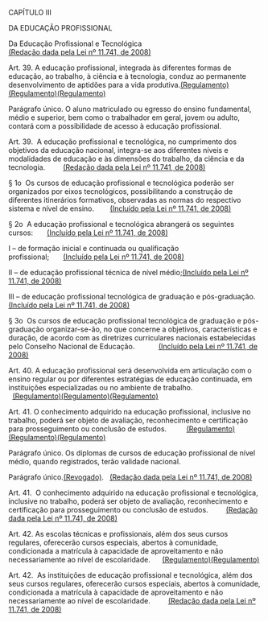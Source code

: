 CAPÍTULO III

DA EDUCAÇÃO PROFISSIONAL

Da Educação Profissional e Tecnológica  
[\(Redação dada pela Lei nº 11.741, de 2008\)](https://www.planalto.gov.br/ccivil_03/_Ato2007-2010/2008/Lei/L11741.htm#art3)

Art. 39. A educação profissional, integrada às diferentes formas de educação, ao trabalho, à ciência e à tecnologia, conduz ao permanente desenvolvimento de aptidões para a vida produtiva.[\(Regulamento\)](https://www.planalto.gov.br/ccivil_03/decreto/D2208.htm)[\(Regulamento\)](https://www.planalto.gov.br/ccivil_03/_Ato2004-2006/2004/Decreto/D5154.htm)[\(Regulamento\)](https://www.planalto.gov.br/ccivil_03/_Ato2004-2006/2004/Decreto/D5154.htm)

Parágrafo único. O aluno matriculado ou egresso do ensino fundamental, médio e superior, bem como o trabalhador em geral, jovem ou adulto, contará com a possibilidade de acesso à educação profissional.

Art. 39.  A educação profissional e tecnológica, no cumprimento dos objetivos da educação nacional, integra-se aos diferentes níveis e modalidades de educação e às dimensões do trabalho, da ciência e da tecnologia.         [\(Redação dada pela Lei nº 11.741, de 2008\)](https://www.planalto.gov.br/ccivil_03/_Ato2007-2010/2008/Lei/L11741.htm#art1)

§ 1o  Os cursos de educação profissional e tecnológica poderão ser organizados por eixos tecnológicos, possibilitando a construção de diferentes itinerários formativos, observadas as normas do respectivo sistema e nível de ensino.        [\(Incluído pela Lei nº 11.741, de 2008\)](https://www.planalto.gov.br/ccivil_03/_Ato2007-2010/2008/Lei/L11741.htm#art1)

§ 2o  A educação profissional e tecnológica abrangerá os seguintes cursos:       [\(Incluído pela Lei nº 11.741, de 2008\)](https://www.planalto.gov.br/ccivil_03/_Ato2007-2010/2008/Lei/L11741.htm#art1)

I – de formação inicial e continuada ou qualificação profissional;       [\(Incluído pela Lei nº 11.741, de 2008\)](https://www.planalto.gov.br/ccivil_03/_Ato2007-2010/2008/Lei/L11741.htm#art1)

II – de educação profissional técnica de nível médio;[\(Incluído pela Lei nº 11.741, de 2008\)](https://www.planalto.gov.br/ccivil_03/_Ato2007-2010/2008/Lei/L11741.htm#art1)

III – de educação profissional tecnológica de graduação e pós-graduação.[\(Incluído pela Lei nº 11.741, de 2008\)](https://www.planalto.gov.br/ccivil_03/_Ato2007-2010/2008/Lei/L11741.htm#art1)

§ 3o  Os cursos de educação profissional tecnológica de graduação e pós-graduação organizar-se-ão, no que concerne a objetivos, características e duração, de acordo com as diretrizes curriculares nacionais estabelecidas pelo Conselho Nacional de Educação.            [\(Incluído pela Lei nº 11.741, de 2008\)](https://www.planalto.gov.br/ccivil_03/_Ato2007-2010/2008/Lei/L11741.htm#art1)

Art. 40. A educação profissional será desenvolvida em articulação com o ensino regular ou por diferentes estratégias de educação continuada, em instituições especializadas ou no ambiente de trabalho.           [\(Regulamento\)](https://www.planalto.gov.br/ccivil_03/decreto/D2208.htm)[\(Regulamento\)](https://www.planalto.gov.br/ccivil_03/_Ato2004-2006/2004/Decreto/D5154.htm)[\(Regulamento\)](https://www.planalto.gov.br/ccivil_03/_Ato2004-2006/2004/Decreto/D5154.htm)

Art. 41. O conhecimento adquirido na educação profissional, inclusive no trabalho, poderá ser objeto de avaliação, reconhecimento e certificação para prosseguimento ou conclusão de estudos.          [\(Regulamento\)](https://www.planalto.gov.br/ccivil_03/decreto/D2208.htm)[\(Regulamento\)](https://www.planalto.gov.br/ccivil_03/_Ato2004-2006/2004/Decreto/D5154.htm)[\(Regulamento\)](https://www.planalto.gov.br/ccivil_03/_Ato2004-2006/2004/Decreto/D5154.htm)

Parágrafo único. Os diplomas de cursos de educação profissional de nível médio, quando registrados, terão validade nacional.

Parágrafo único.[\(Revogado\)](https://www.planalto.gov.br/ccivil_03/_Ato2007-2010/2008/Lei/L11741.htm#art5).   [\(Redação dada pela Lei nº 11.741, de 2008\)](https://www.planalto.gov.br/ccivil_03/_Ato2007-2010/2008/Lei/L11741.htm#art1)

Art. 41.  O conhecimento adquirido na educação profissional e tecnológica, inclusive no trabalho, poderá ser objeto de avaliação, reconhecimento e certificação para prosseguimento ou conclusão de estudos.         [\(Redação dada pela Lei nº 11.741, de 2008\)](https://www.planalto.gov.br/ccivil_03/_Ato2007-2010/2008/Lei/L11741.htm#art1)

Art. 42. As escolas técnicas e profissionais, além dos seus cursos regulares, oferecerão cursos especiais, abertos à comunidade, condicionada a matrícula à capacidade de aproveitamento e não necessariamente ao nível de escolaridade.      [\(Regulamento\)](https://www.planalto.gov.br/ccivil_03/decreto/D2208.htm)[\(Regulamento\)](https://www.planalto.gov.br/ccivil_03/_Ato2004-2006/2004/Decreto/D5154.htm)

Art. 42.  As instituições de educação profissional e tecnológica, além dos seus cursos regulares, oferecerão cursos especiais, abertos à comunidade, condicionada a matrícula à capacidade de aproveitamento e não necessariamente ao nível de escolaridade.         [\(Redação dada pela Lei nº 11.741, de 2008\)](https://www.planalto.gov.br/ccivil_03/_Ato2007-2010/2008/Lei/L11741.htm#art1)

